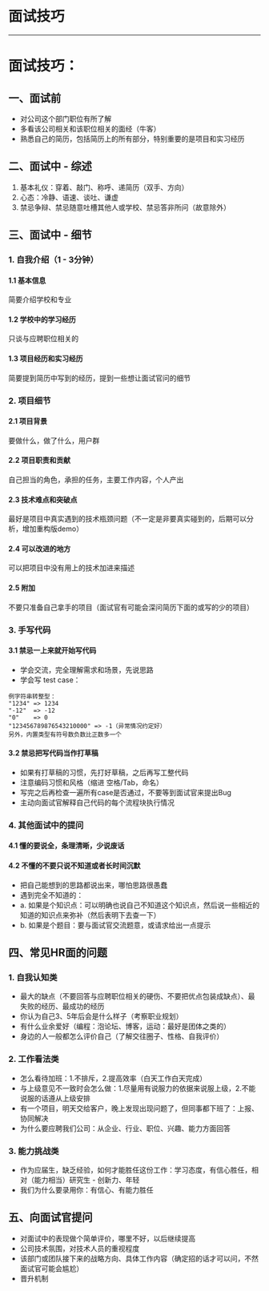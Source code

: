 # 面试技巧

---

# 面试技巧：
## 一、面试前
+ 对公司这个部门职位有所了解
+ 多看该公司相关和该职位相关的面经（牛客）
+ 熟悉自己的简历，包括简历上的所有部分，特别重要的是项目和实习经历

## 二、面试中 - 综述
1. 基本礼仪：穿着、敲门、称呼、递简历（双手、方向）
2. 心态：冷静、语速、谈吐、谦虚
3. 禁忌争辩、禁忌随意吐槽其他人或学校、禁忌答非所问（故意除外）

## 三、面试中 - 细节
### 1. 自我介绍（1 - 3分钟）
#### 1.1 基本信息
简要介绍学校和专业

#### 1.2 学校中的学习经历
只谈与应聘职位相关的

#### 1.3 项目经历和实习经历
简要提到简历中写到的经历，提到一些想让面试官问的细节

### 2. 项目细节
#### 2.1 项目背景
要做什么，做了什么，用户群

#### 2.2 项目职责和贡献
自己担当的角色，承担的任务，主要工作内容，个人产出

#### 2.3 技术难点和突破点
最好是项目中真实遇到的技术瓶颈问题（不一定是非要真实碰到的，后期可以分析，增加重构版demo）

#### 2.4 可以改进的地方
可以把项目中没有用上的技术加进来描述

#### 2.5 附加
不要只准备自己拿手的项目（面试官有可能会深问简历下面的或写的少的项目）

### 3. 手写代码
#### 3.1 禁忌一上来就开始写代码
+ 学会交流，完全理解需求和场景，先说思路
+ 学会写 test case：
```
例字符串转整型：
"1234" => 1234
"-12"  => -12
"0"    => 0
"123456789876543210000" => -1（异常情况约定好）
另外，内置类型有符号数负数比正数多一个
```

#### 3.2 禁忌把写代码当作打草稿
+ 如果有打草稿的习惯，先打好草稿，之后再写工整代码
+ 注意编码习惯和风格（缩进 空格/Tab，命名）
+ 写完之后再检查一遍所有case是否通过，不要等到面试官来提出Bug
+ 主动向面试官解释自己代码的每个流程块执行情况

### 4. 其他面试中的提问
#### 4.1 懂的要说全，条理清晰，少说废话
#### 4.2 不懂的不要只说不知道或者长时间沉默
+ 把自己能想到的思路都说出来，哪怕思路很愚蠢
+ 遇到完全不知道的：
+ a. 如果是个知识点：可以明确也说自己不知道这个知识点，然后说一些相近的知道的知识点来弥补（然后表明下去查一下）
+ b. 如果是个题目：要与面试官交流题意，或请求给出一点提示

## 四、常见HR面的问题
### 1. 自我认知类
+ 最大的缺点（不要回答与应聘职位相关的硬伤、不要把优点包装成缺点）、最失败的经历、最成功的经历
+ 你认为自己3、5年后会是什么样子（考察职业规划）
+ 有什么业余爱好（编程：泡论坛、博客，运动：最好是团体之类的）
+ 身边的人一般都怎么评价自己（了解交往圈子、性格、自我评价）

### 2. 工作看法类
+ 怎么看待加班：1.不排斥，2.提高效率（白天工作白天完成）
+ 与上级意见不一致时会怎么做：1.尽量用有说服力的依据来说服上级，2.不能说服的话遵从上级安排
+ 有一个项目，明天交给客户，晚上发现出现问题了，但同事都下班了：上报、协同解决
+ 为什么要应聘我们公司：从企业、行业、职位、兴趣、能力方面回答

### 3. 能力挑战类
+ 作为应届生，缺乏经验，如何才能胜任这份工作：学习态度，有信心胜任，相对（能力相当）研究生 - 创新力、年轻
+ 我们为什么要录用你：有信心、有能力胜任

## 五、向面试官提问
+ 对面试中的表现做个简单评价，哪里不好，以后继续提高
+ 公司技术氛围，对技术人员的重视程度
+ 该部门或团队接下来的战略方向、具体工作内容（确定招的话才可以问，不然面试官可能会尴尬）
+ 晋升机制
